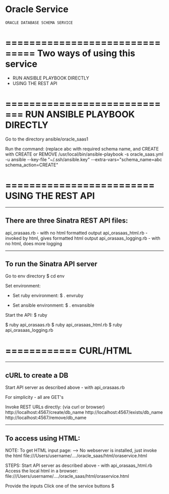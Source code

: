 # Oracle Service

~~~~~~~~~~~~~~~~~~~~~~~~~~~~~~
ORACLE DATABASE SCHEMA SERVICE
~~~~~~~~~~~~~~~~~~~~~~~~~~~~~~


===============================
Two ways of using this service
===============================
- RUN ANSIBLE PLAYBOOK DIRECTLY
- USING THE REST API


=============================
RUN ANSIBLE PLAYBOOK DIRECTLY
=============================
Go to the directory ansible/oracle_saas1

Run the command: (replace abc with required schema name, and CREATE with CREATE or REMOVE
/usr/local/bin/ansible-playbook -s oracle_saas.yml -u ansible --key-file "~/.ssh/ansible.key" --extra-vars="schema_name=abc schema_action=CREATE"


=========================
USING THE REST API
=========================
--------------------------------------------------
There are three Sinatra REST API files:
--------------------------------------------------

api_orasaas.rb - with no html formatted output
api_orasaas_html.rb - invoked by html, gives formatted html output
api_orasaas_logging.rb - with no html, does more logging

-----------------------------
To run the Sinatra API server
-----------------------------
Go to env directory
$ cd env

Set environment:
- Set ruby environment: 
$ . envruby

- Set ansible environment: 
$ . envansible

Start the API: 
$ ruby <one of the API files mentioned above>

$ ruby api_orasaas.rb 
$ ruby api_orasaas_html.rb 
$ ruby api_orasaas_logging.rb 

============
CURL/HTML
============
-------------------------
cURL to create a DB
-------------------------

Start API server as described above - with api_orasaas.rb

For simplicity - all are GET's

Invoke REST URLs directly: (via curl or browser)
http://localhost:4567/create/db_name
http://localhost:4567/exists/db_name
http://localhost:4567/remove/db_name

-------------------------
To access using HTML:
-------------------------
NOTE: To get HTML input page:
      --> No webserver is installed, just invoke the html file:///Users/username/..../oracle_saas/html/oraservice.html

STEPS:
Start API server as described above - with api_orasaas_html.rb
Access the local html in a browser: file:///Users/username/..../oracle_saas/html/oraservice.html

Provide the inputs
Click one of the service buttons
$ 
